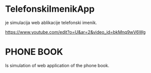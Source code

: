 # TelefonskiImenikApp

je simulacija web ablikacije telefonski imenik.

https://www.youtube.com/edit?o=U&ar=2&video_id=bkMnq9wV6Wg

# PHONE BOOK

Is simulation of web application of the phone book. 
